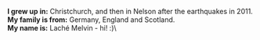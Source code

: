 __I grew up in:__ Christchurch, and then in Nelson after the earthquakes in 2011.\
__My family is from:__ Germany, England and Scotland.\
__My name is:__ Laché Melvin - hi! :)\